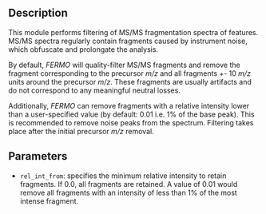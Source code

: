 ## Description

This module performs filtering of MS/MS fragmentation spectra of features. 
MS/MS spectra regularly contain fragments caused by instrument noise, which obfuscate and prolongate the analysis. 

By default, *FERMO* will quality-filter MS/MS fragments and remove the fragment corresponding to the precursor *m/z* and all fragments +- 10 *m/z* units around the precursor *m/z*.
These fragments are usually artifacts and do not correspond to any meaningful neutral losses. 

Additionally, *FERMO* can remove fragments with a relative intensity lower than a user-specified value (by default: 0.01 i.e. 1% of the base peak).
This is recommended to remove noise peaks from the spectrum. Filtering takes place after the initial precursor *m/z* removal.

## Parameters

- `rel_int_from`: specifies the minimum relative intensity to retain fragments. If 0.0, all fragments are retained. A value of 0.01 would remove all fragments with an intensity of less than 1% of the most intense fragment.
